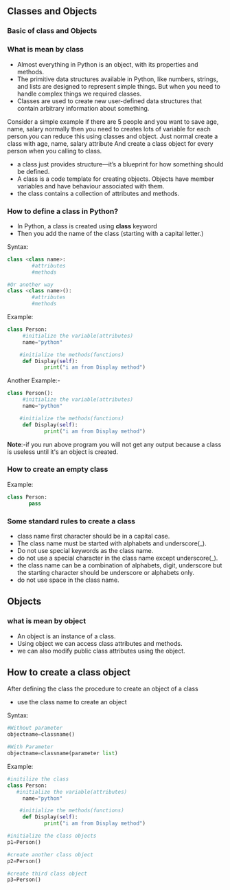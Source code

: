 ## Classes and Objects

### Basic of class and Objects

### What is mean by class
- Almost everything in Python is an object, with its properties and methods.
- The primitive data structures available in Python, like numbers, strings, and lists are designed to represent simple things. But when you need to handle complex things we required classes.
- Classes are used to create new user-defined data structures that contain arbitrary information about something. 

Consider a simple example if there are 5 people and you want to save age, name, salary normally then you need to creates lots of variable for each person.you can reduce this using classes and object. Just normal create a class with age, name, salary attribute And create a class object for every person when you calling to class.

- a class just provides structure—it’s a blueprint for how something should be defined.
- A class is a code template for creating objects. Objects have member variables and have behaviour associated with them.
- the class contains a collection of attributes and methods.


### How to define a class in Python?
- In Python, a class is created using **class** keyword
- Then you add the name of the class (starting with a capital letter.)

Syntax:
```python
class <class name>:
        #attributes
        #methods

#Or another way 
class <class name>():
        #attributes
        #methods
```

Example:
```python
class Person:
     #initialize the variable(attributes)
     name="python"

    #initialize the methods(functions)
     def Display(self):
            print("i am from Display method")
```
Another Example:-
```python
class Person():
     #initialize the variable(attributes)
     name="python"

    #initialize the methods(functions)
     def Display(self):
            print("i am from Display method")
```

**Note**:-if you run above program you will not get any output because a class is useless until it's an object is created.

### How to create an empty class

Example:
```python
class Person:
       pass
```

### Some standard rules to create a class
- class name first character should be in a capital case.
- The class name must be started with alphabets and underscore(_).
- Do not use special keywords as the class name.
- do not use a special character in the class name except underscore(_).
- the class name can be a combination of alphabets, digit, underscore but the starting character should be underscore or alphabets only.
- do not use space in the class name.


## Objects
### what is mean by object
- An object is an instance of a class.
- Using object we can access class attributes and methods.
- we can also modify public class attributes using the object. 

## How to create a class object

After defining the class the procedure to create an object of a class

- use the class name to create an object

Syntax:
```python
#Without parameter
objectname=classname()

#With Parameter
objectname=classname(parameter list)
```


Example:
```python
#initilize the class
class Person:
   #initialize the variable(attributes)
     name="python"

    #initialize the methods(functions)
     def Display(self):
            print("i am from Display method")

#initialize the class objects
p1=Person()

#create another class object
p2=Person()

#create third class object
p3=Person()
```
